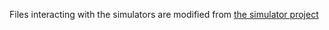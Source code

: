 
Files interacting with the simulators are modified from <a href="https://github.com/udacity/CarND-Behavioral-Cloning-P3">the simulator project</a>

